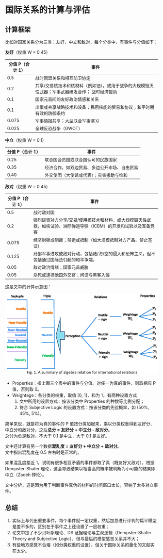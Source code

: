 # 国际关系的计算与评估

## 计算框架

比如对国家关系分为三类：友好，中立和敌对，每个分类中，有事件与分值如下：


**友好**（权重 W = 0.45）

| 分值 P（合计 1） | 事件                                                                                             |
|------------------|--------------------------------------------------------------------------------------------------|
| 0.5              | 战时同盟关系和相互防卫协定                                                                       |
| 0.2              | 共享/交易核技术和核材料（例如铀），或用于战争的大规模毁灭性武器；军事武器研发合作； 战时经济援助 |
| 0.1              | 国家元首间的友好政治情感和关系                                                                   |
| 0.1              | 出借或共享战略技术和设备；民用核能的贸易和协议；和平时期有效的防御条约                           |
| 0.075            | 军事情报共享；大型联合军事演习                                                                   |
| 0.025            | 全球反恐战争（GWOT）                                                                             |


**中立**（权重 W = 0.1）

| 分值 P（合计 1） | 事件                                         |
|------------------|----------------------------------------------|
| 0.25             | 联合国会员国或联合国认可的民族国家           |
| 0.35             | 经济合作，如双边贸易、多边公开市场、自由贸易 |
| 0.40             | 外交使团（大使馆或代表）；灾害援助与维和     |


**敌对**（权重 W = 0.45）

| 分值 P（合计 1） | 事件                                                                                                               |
|------------------|--------------------------------------------------------------------------------------------------------------------|
| 0.5              | 战时敌对国                                                                                                         |
| 0.2              | 强烈谴责对方分享/交易/使用核技术和材料，或大规模毁灭性武器，如核试验、洲际弹道导弹（ICBM）的开发和试验以及军备竞赛 |
| 0.075            | 经济封锁或制裁；禁运或抵制（如大规模抵制对方产品、禁止签证）                                                       |
| 0.125            | 局部军事进攻或敌对行动，包括陆/海/空的侵入和恐怖主义，但不包括通过国际法引起的和平争端。                           |
| 0.05             | 敌对政治情绪；国家元首威胁                                                                                         |
| 0.05             | 杀死或逮捕他国外交官；间谍与黑客入侵                                                                               |


这是文中的计算示意图：

![国际关系量化框架](international-relations-computation.png)


* Properties：指上面三个表中的事件与分值。对任一为真的事件，则取相应 P 值，否则取 0。
* Weightage：各分类的权重，取值 [0, 1]，和为 1。有两种设置方式
  1. 文中所用的设置方式：按该分类中 Properties 的种数等比例分配；
  2. 符合 Subjective Logic 的设置方式：按该分类的先验概率，如 (50%, 45%, 5%)。


简单来说，就是将为真的事件的 P 值按分类加起来，乘以分类权重得到友好分、中立分和敌对分，之后**总分 = 友好分 + 中立分 - 敌对分**。  
总分为负是敌对，不大于 0.1 是中立，大于 0.1 是友好。


文中还计算有另一个数据**混乱度 = 友好分 + 中立分 + 敌对分**。  
文中指出混乱度在 0.5 左右时是正常的。


如果混乱度接近 1，说明有很多相互矛盾的事件都取了真（既友好又敌对），根据 Dempster-Shafer 理论，这会导致结果以相当高的概率被判断为小可能的结果即中立（Zadeh 悖论）。  

文中分析，这是因为用于判断事件真伪的材料的时间窗口太长，容纳了太多对立事件。

## 总结

1. 实际上与列出重要事件，每个事件赋一定权重，然后加总进行评判的扁平模型是差不多的，区别在于事件之上还设置了一层权重；
2. 论文中提了不少贝叶斯理论、DS 证据理论与主观逻辑（Dempster-Shafer Theory and Subjective Logic），但与最后的模型感觉关系并不大；
3. 有些地方感觉不合理（如分类权重的设置），但关于国际关系的量化的文献实在太少。
